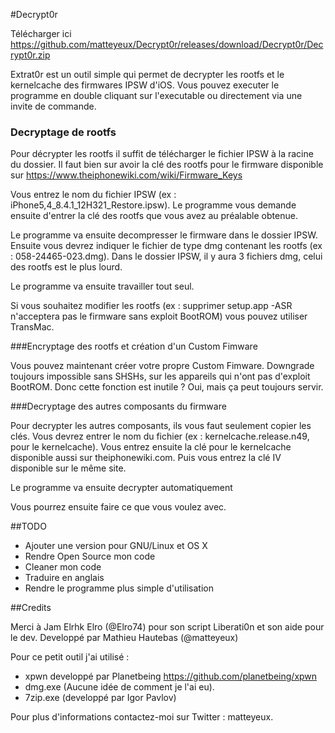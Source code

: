 #Decrypt0r

Télécharger ici https://github.com/matteyeux/Decrypt0r/releases/download/Decrypt0r/Decrypt0r.zip


Extrat0r est un outil simple qui permet de decrypter les rootfs et le kernelcache des firmwares IPSW d'iOS.
Vous pouvez executer le programme en double cliquant sur l'executable ou directement via une invite de commande.

### Decryptage de rootfs

Pour décrypter les rootfs il suffit de télécharger le fichier IPSW à la racine du dossier.
Il faut bien sur avoir la clé des rootfs pour le firmware disponible sur 
https://www.theiphonewiki.com/wiki/Firmware_Keys

Vous entrez le nom du fichier IPSW (ex : iPhone5,4_8.4.1_12H321_Restore.ipsw).
Le programme vous demande ensuite d'entrer la clé des rootfs que vous avez au préalable obtenue.

Le programme va ensuite decompresser le firmware dans le dossier IPSW.
Ensuite vous devrez indiquer le fichier de type dmg contenant les rootfs (ex : 058-24465-023.dmg).
Dans le dossier IPSW, il y aura 3 fichiers dmg, celui des rootfs est le plus lourd.

Le programme va ensuite travailler tout seul.

Si vous souhaitez modifier les rootfs (ex : supprimer setup.app -ASR n'acceptera pas le firmware sans exploit BootROM) vous pouvez utiliser TransMac.

###Encryptage des rootfs et création d'un Custom Fimware

Vous pouvez maintenant créer votre propre Custom Fimware.
Downgrade toujours impossible sans SHSHs, sur les appareils qui n'ont pas d'exploit BootROM.
Donc cette fonction est inutile ? 
Oui, mais ça peut toujours servir.

###Decryptage des autres composants du firmware

Pour decrypter les autres composants, ils vous faut seulement copier les clés.
Vous devrez entrer le nom du fichier (ex : kernelcache.release.n49, pour le kernelcache).
Vous entrez ensuite la clé pour le kernelcache disponible aussi sur theiphonewiki.com.
Puis vous entrez la clé IV disponible sur le même site.

Le programme va ensuite decrypter automatiquement

Vous pourrez ensuite faire ce que vous voulez avec.

##TODO

- Ajouter une version pour GNU/Linux et OS X
- Rendre Open Source mon code
- Cleaner mon code
- Traduire en anglais
- Rendre le programme plus simple d'utilisation


##Credits

Merci à Jam Elrhk Elro (@Elro74) pour son script Liberati0n et son aide pour le dev.
Developpé par Mathieu Hautebas (@matteyeux)

Pour ce petit outil j'ai utilisé :

- xpwn developpé par Planetbeing https://github.com/planetbeing/xpwn
- dmg.exe (Aucune idée de comment je l'ai eu).
- 7zip.exe (developpé par Igor Pavlov)

Pour plus d'informations contactez-moi sur Twitter : matteyeux.
